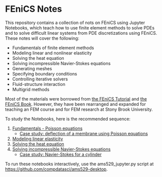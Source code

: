 # FEniCS Notes

This repository contains a collection of nots on FEniCS using Jupyter Notebooks, which teach how to use finite element methods to solve PDEs and to solve difficult linear systems from PDE discretizations using FEniCS. These notes will cover the following:
 - Fundamentals of finite element methods
 - Modeling linear and nonlinear elasticity
 - Solving the heat equation
 - Solving incompressible Navier-Stokes equations
 - Generating meshes
 - Specifying boundary conditions
 - Controlling iterative solvers
 - Fluid-structure interaction
 - Multigrid methods

Most of the materials were borrowed from [the FEniCS Tutorial](https://fenicsproject.org/tutorial/) and [the FEniCS Book](https://fenicsproject.org/book/). However, they have been rearranged and expanded for teaching an FEM course and for FEM research at Stony Brook University. 

To study the Notebooks, here is the recommended sequence:
 1. [Fundamentals - Poisson equations](notebooks/poisson.ipynb)
    - [Case study: deflection of a membrane using Poisson equations](notebooks/poisson_membrane.ipynb)
 2. [Modeling linear elasticity](notebooks/elasticity.ipynb)
 3. [Solving the heat equation](notebooks/heat-equation.ipynb)
 4. [Solving incompressible Navier-Stokes equations](notebooks/navier_stokes.ipynb)
    - [Case study: Navier-Stokes for a cylinder](notebooks/navier_stokes_cylinder.ipynb)

To run these notebooks interactively, use the ams529_jupyter.py script at https://github.com/compdatasci/ams529-desktop.
